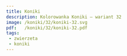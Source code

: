 ```yaml
---
title: Koniki
description: Kolorowanka Koniki – wariant 32
image: /koniki/32/koniki-32.svg
pdf:   /koniki/32/koniki-32.pdf
tags:
 - zwierzeta
 - koniki
---
```

